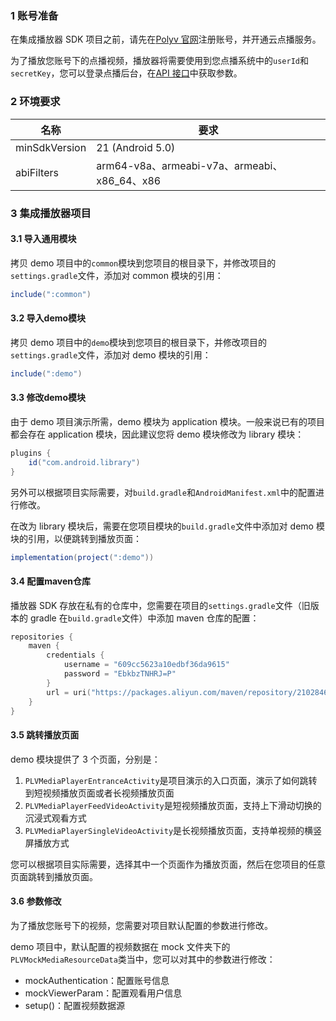 ### 1 账号准备

在集成播放器 SDK 项目之前，请先在[Polyv 官网](http://www.polyv.net/)注册账号，并开通云点播服务。

为了播放您账号下的点播视频，播放器将需要使用到您点播系统中的`userId`和`secretKey`，您可以登录点播后台，在[API 接口](https://my.polyv.net/secure/setting/api)中获取参数。

### 2 环境要求

| 名称            | 要求                                       |
|---------------|------------------------------------------|
| minSdkVersion | 21 (Android 5.0)                         |
| abiFilters    | arm64-v8a、armeabi-v7a、armeabi、x86_64、x86 |

### 3 集成播放器项目

#### 3.1 导入通用模块

拷贝 demo 项目中的`common`模块到您项目的根目录下，并修改项目的`settings.gradle`文件，添加对 common 模块的引用：

```groovy
include(":common")
```

#### 3.2 导入demo模块

拷贝 demo 项目中的`demo`模块到您项目的根目录下，并修改项目的`settings.gradle`文件，添加对 demo 模块的引用：

```groovy
include(":demo")
```

#### 3.3 修改demo模块

由于 demo 项目演示所需，demo 模块为 application 模块。一般来说已有的项目都会存在 application 模块，因此建议您将 demo 模块修改为 library 模块：

```groovy
plugins {
    id("com.android.library")
}
```

另外可以根据项目实际需要，对`build.gradle`和`AndroidManifest.xml`中的配置进行修改。

在改为 library 模块后，需要在您项目模块的`build.gradle`文件中添加对 demo 模块的引用，以便跳转到播放页面：

```groovy
implementation(project(":demo"))
```

#### 3.4 配置maven仓库

播放器 SDK 存放在私有的仓库中，您需要在项目的`settings.gradle`文件（旧版本的 gradle 在`build.gradle`文件）中添加 maven 仓库的配置：

```kotlin
repositories {
    maven {
        credentials {
            username = "609cc5623a10edbf36da9615"
            password = "EbkbzTNHRJ=P"
        }
        url = uri("https://packages.aliyun.com/maven/repository/2102846-release-8EVsoM/")
    }
}
```

#### 3.5 跳转播放页面

demo 模块提供了 3 个页面，分别是：
1. `PLVMediaPlayerEntranceActivity`是项目演示的入口页面，演示了如何跳转到短视频播放页面或者长视频播放页面
2. `PLVMediaPlayerFeedVideoActivity`是短视频播放页面，支持上下滑动切换的沉浸式观看方式
3. `PLVMediaPlayerSingleVideoActivity`是长视频播放页面，支持单视频的横竖屏播放方式

您可以根据项目实际需要，选择其中一个页面作为播放页面，然后在您项目的任意页面跳转到播放页面。

#### 3.6 参数修改

为了播放您账号下的视频，您需要对项目默认配置的参数进行修改。

demo 项目中，默认配置的视频数据在 mock 文件夹下的`PLVMockMediaResourceData`类当中，您可以对其中的参数进行修改：
- mockAuthentication：配置账号信息
- mockViewerParam：配置观看用户信息
- setup()：配置视频数据源
